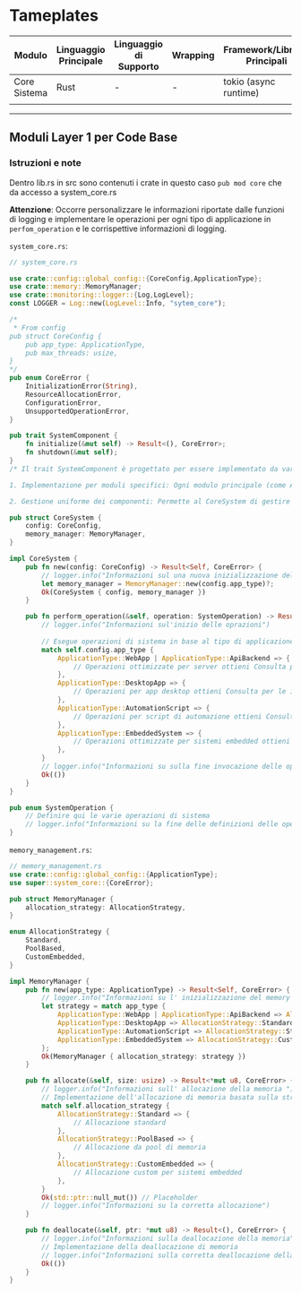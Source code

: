 # Tameplates

| Modulo       | Linguaggio Principale | Linguaggio di Supporto | Wrapping | Framework/Librerie Principali | Considerazioni per lo Sviluppo<br> |
| ------------ | --------------------- | ---------------------- | -------- | ----------------------------- | ---------------------------------- |
| Core Sistema | Rust                  | -                      | -        | tokio (async runtime)         | Ottimizzazione per concorre        |
|              |                       |                        |          |                               |                                    |

---

## Moduli Layer 1 per Code Base 

### Istruzioni e note
Dentro lib.rs in src sono contenuti i crate
in questo caso `pub mod core` che da accesso a system_core.rs

**Attenzione**: Occorre personalizzare le informazioni riportate dalle funzioni di logging e implementare le operazioni per ogni tipo di applicazione in `perfom_operation` e le corrispettive informazioni di logging.


`system_core.rs`:

```Rust
// system_core.rs

use crate::config::global_config::{CoreConfig,ApplicationType}; 
use crate::memory::MemoryManager;
use crate::monitoring::logger::{Log,LogLevel};
const LOGGER = Log::new(LogLevel::Info, "sytem_core");

/*
 * From config
pub struct CoreConfig {
    pub app_type: ApplicationType,
    pub max_threads: usize,
}
*/
pub enum CoreError {
    InitializationError(String),
    ResourceAllocationError,
    ConfigurationError,
    UnsupportedOperationError,
}

pub trait SystemComponent {
    fn initialize(&mut self) -> Result<(), CoreError>;
    fn shutdown(&mut self);
}
/* Il trait SystemComponent è progettato per essere implementato da vari componenti del sistema che richiedono inizializzazione e chiusura controllata. Uso futuro: 

1. Implementazione per moduli specifici: Ogni modulo principale (come AuthModule, DatabaseModule, etc.) dovrebbe implementare questo trait. 

2. Gestione uniforme dei componenti: Permette al CoreSystem di gestire diversi componenti in modo uniforme, indipendentemente dalla loro implementazione specifica.*/

pub struct CoreSystem {
    config: CoreConfig,
    memory_manager: MemoryManager,
}

impl CoreSystem {
    pub fn new(config: CoreConfig) -> Result<Self, CoreError> {
	    // logger.info("Informazioni sul una nuova inizializzazione del core")
        let memory_manager = MemoryManager::new(config.app_type)?;
        Ok(CoreSystem { config, memory_manager })
    }

    pub fn perform_operation(&self, operation: SystemOperation) -> Result<(), CoreError> {
	    // logger.info("Informazioni sul'inizio delle oprazioni")
	    
        // Esegue operazioni di sistema in base al tipo di applicazione
        match self.config.app_type {
            ApplicationType::WebApp | ApplicationType::ApiBackend => {
                // Operazioni ottimizzate per server ottieni Consulta per le implemetazioni
            },
            ApplicationType::DesktopApp => {
                // Operazioni per app desktop ottieni Consulta per le implemetazioni
            },
            ApplicationType::AutomationScript => {
                // Operazioni per script di automazione ottieni Consulta per le implemetazioni
            },
            ApplicationType::EmbeddedSystem => {
                // Operazioni ottimizzate per sistemi embedded ottieni Consulta per le implemetazioni
            },
        }
        // logger.info("Informazioni su sulla fine invocazione delle operazioni")
        Ok(())
    }
}

pub enum SystemOperation {
    // Definire qui le varie operazioni di sistema
    // logger.info("Informazioni su la fine delle definizioni delle operazioni di sistama")
}
```


 `memory_management.rs`:

```Rust
// memory_management.rs
use crate::config::global_config::{ApplicationType}; 
use super::system_core::{CoreError};

pub struct MemoryManager {
    allocation_strategy: AllocationStrategy,
}

enum AllocationStrategy {
    Standard,
    PoolBased,
    CustomEmbedded,
}

impl MemoryManager {
    pub fn new(app_type: ApplicationType) -> Result<Self, CoreError> {
	    // logger.info("Informazioni su l' inizializzazione del memory management")
        let strategy = match app_type {
            ApplicationType::WebApp | ApplicationType::ApiBackend => AllocationStrategy::PoolBased,
            ApplicationType::DesktopApp => AllocationStrategy::Standard,
            ApplicationType::AutomationScript => AllocationStrategy::Standard,
            ApplicationType::EmbeddedSystem => AllocationStrategy::CustomEmbedded,
        };
        Ok(MemoryManager { allocation_strategy: strategy })
    }

    pub fn allocate(&self, size: usize) -> Result<*mut u8, CoreError> {
	    // logger.info("Informazioni sull' allocazione della memoria ")
        // Implementazione dell'allocazione di memoria basata sulla strategia
        match self.allocation_strategy {
            AllocationStrategy::Standard => {
                // Allocazione standard
            },
            AllocationStrategy::PoolBased => {
                // Allocazione da pool di memoria
            },
            AllocationStrategy::CustomEmbedded => {
                // Allocazione custom per sistemi embedded
            },
        }
        Ok(std::ptr::null_mut()) // Placeholder
        // logger.info("Informazioni su la corretta allocazione")
    }

    pub fn deallocate(&self, ptr: *mut u8) -> Result<(), CoreError> {
	    // logger.info("Informazioni sulla deallocazione della memoria")
        // Implementazione della deallocazione di memoria
        // logger.info("Informazioni sulla corretta deallocazione della memoria")
        Ok(())
    }
}
```
